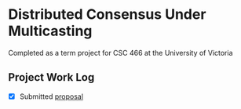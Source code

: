 # Distributed Consensus Under Multicasting 
Completed as a term project for CSC 466 at the University of Victoria

## Project Work Log 

- [x] Submitted [proposal](./proposal.pdf)
